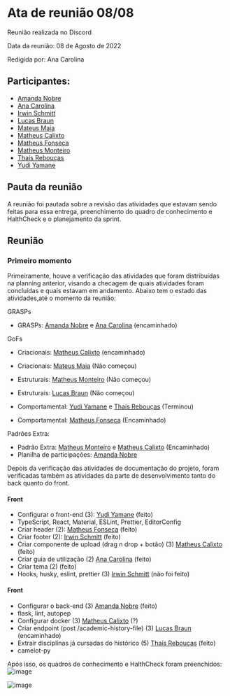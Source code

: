 # Ata de reunião 08/08

Reunião realizada no Discord

Data da reunião: 08 de Agosto de 2022

Redigida por: Ana Carolina

## Participantes:
- [Amanda Nobre](https://github.com/AmandaNbr)
- [Ana Carolina](https://github.com/AnaCarolinaRodriguesLeite)
- [Irwin Schmitt](https://github.com/irwinschmitt)
- [Lucas Braun](https://github.com/lbvx)
- [Mateus Maia](https://github.com/mateusmaiamaia)
- [Matheus Calixto](https://github.com/matheuscvp)
- [Matheus Fonseca](https://github.com/gatotabaco) 
- [Matheus Monteiro](https://github.com/matheusyanmonteiro)
- [Thaís Rebouças](https://github.com/thais-ra)
- [Yudi Yamane](https://github.com/yudi-azvd)

## Pauta da reunião

A reunião foi pautada sobre a revisão das atividades que estavam sendo feitas para essa entrega, preenchimento do quadro de conhecimento e HalthCheck e o planejamento da sprint.
 
## Reunião

### Primeiro momento
Primeiramente, houve a verificação das atividades que foram distribuídas na planning anterior, visando a checagem de quais atividades foram concluídas e quais estavam em andamento. Abaixo tem o estado das atividades,até o momento da reunião:

GRASPs
- GRASPs: [Amanda Nobre](https://github.com/AmandaNbr) e [Ana Carolina](https://github.com/AnaCarolinaRodriguesLeite) (encaminhado) 

GoFs
- Criacionais: [Matheus Calixto](https://github.com/matheuscvp) (encaminhado)
- Criacionais: [Mateus Maia](https://github.com/mateusmaiamaia) (Não começou)

- Estruturais: [Matheus Monteiro](https://github.com/matheusyanmonteiro) (Não começou)
- Estruturais: [Lucas Braun](https://github.com/lbvx) (Não começou)

- Comportamental: [Yudi Yamane](https://github.com/yudi-azvd) e [Thaís Rebouças](https://github.com/thais-ra) (Terminou)
- Comportamental: [Matheus Fonseca](https://github.com/gatotabaco) (Encaminhado)

Padrões Extra:
- Padrão Extra: [Matheus Monteiro](https://github.com/matheusyanmonteiro) e [Matheus Calixto](https://github.com/matheuscvp) (Encaminhado)
- Planilha de participações: [Amanda Nobre](https://github.com/AmandaNbr)

Depois da verificação das atividades de documentação do projeto, foram verificadas também as atividades da parte de desenvolvimento tanto do back quanto do front.

#### Front
- Configurar o front-end (3): [Yudi Yamane](https://github.com/yudi-azvd) (feito)
- TypeScript, React, Material, ESLint, Prettier, EditorConfig
- Criar header (2): [Matheus Fonseca](https://github.com/gatotabaco) (feito)
- Criar footer (2): [Irwin Schmitt](https://github.com/irwinschmitt) (feito)
- Criar componente de upload (drag n drop + botão) (3) [Matheus Calixto](https://github.com/matheuscvp) (feito)
- Criar guia de utilização (2) [Ana Carolina](https://github.com/AnaCarolinaRodriguesLeite)  (feito)
- Criar tema (2)  (feito)
- Hooks, husky, eslint, prettier (3) [Irwin Schmitt](https://github.com/irwinschmitt) (não foi feito)

#### Front
- Configurar o back-end (3) [Amanda Nobre](https://github.com/AmandaNbr) (feito)
- flask, lint, autopep
- Configurar docker (3) [Matheus Calixto](https://github.com/matheuscvp) (?)
- Criar endpoint (post /academic-history-file) (3) [Lucas Braun](https://github.com/lbvx) (encaminhado)
- Extrair disciplinas já cursadas do histórico (5) [Thaís Rebouças](https://github.com/thais-ra) (feito)
- camelot-py 

Após isso, os quadros de conhecimento e HalthCheck foram preenchidos:
![image](https://user-images.githubusercontent.com/49570180/184256686-accfe611-e800-4abc-a4bc-dbffda653d21.png)

![image](https://user-images.githubusercontent.com/49570180/184256763-d863737e-154f-4bfa-b765-240b3241a166.png)